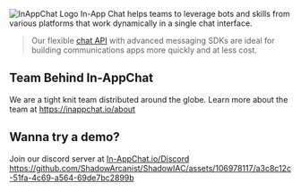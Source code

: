 ![InAppChat Logo](https://github.com/ShadowArcanist/ShadowIAC/assets/106978117/6d9f048b-ae38-4c74-afbd-56e82accf4b8)
In-App Chat helps teams to leverage bots and skills from various platforms that work dynamically in a single chat interface.
> Our flexible [chat API](https://inappchat.io/chatsdks) with advanced messaging SDKs are ideal for building communications apps more quickly and at less cost.
## Team Behind In-AppChat
We are a tight knit team distributed around the globe.
Learn more about the team at https://inappchat.io/about
## Wanna try a demo?
Join our discord server at [In-AppChat.io/Discord](https://discord.com/invite/5kwyQCz3zZ)
https://github.com/ShadowArcanist/ShadowIAC/assets/106978117/a3c8c12c-51fa-4c69-a564-69de7bc2899b

